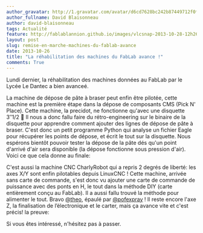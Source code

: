 ```yaml
---
author_gravatar: http://1.gravatar.com/avatar/d6cd7628bc242b87449712f0fef53924?s=96&d=mm&r=g
author_fullname: David Blaisonneau
author: david-blaisonneau
tags: Actualité
feature: http://fablablannion.github.io/images/vlcsnap-2013-10-28-12h26m15s208.png
layout: post
slug: remise-en-marche-machines-du-fablab-avance
date: 2013-10-26
title: "La réhabilitation des machines du FabLab avance !"
comments: True
---
```

Lundi dernier, la réhabilitation des machines données au FabLab par le Lycée
Le Dantec a bien avanceé.

La machine de dépose de pâte à braser peut enfin être pilotée, cette machine
est la première étape dans la dépose de composants CMS (Pick N' Place). Cette
machine, la precidot, ne fonctionne qu'avec une disquette 3″1/2 🙂 Il nous a
donc fallu faire du rétro-engineering sur le binaire de la disquette pour
apprendre comment ajouter des lignes de dépose de pâte à braser. C'est donc un
petit programme Python qui analyse un fichier Eagle pour récupérer les points
de dépose, et écrit le tout sur la disquette. Nous espérons bientôt pouvoir
tester la dépose de la pâte dés qu'un point d'arrivé d'air sera disponible (la
dépose fonctionne sous pression d'air). Voici ce que cela donne au finale:

C'est aussi la machine CNC CharlyRobot qui a repris 2 degrés de liberté: les
axes X/Y sont enfin pilotables depuis LinuxCNC ! Cette machine, arrivée sans
carte de commande, s'est donc vu ajouter une carte de commande de puissance
avec des ponts en H, le tout dans la méthode DIY (carte entièrement conçu au
FabLab). Il a aussi fallu trouvé la méthode pour alimenter le tout. Bravo
[@theo](http://fablab-lannion.org/membres/theo/), épaulé par
[@pofexpray](http://fablab-lannion.org/membres/pofexpray/) ! Il reste encore
l'axe Z, la finalisation de l’électronique et le carter, mais ça avance vite
et c'est précis! la preuve:

Si vous êtes intéressé, n'hésitez pas à passer.


